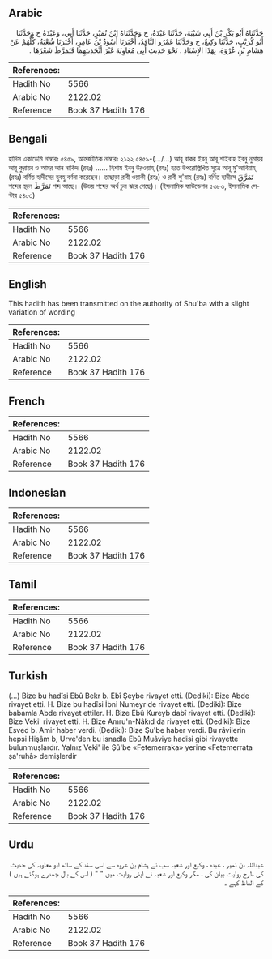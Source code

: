 ## Arabic


<div dir="rtl" lang="ar" style={{fontSize:'larger',backgroundColor:'#f8f9fa',padding:20}}>
حَدَّثَنَاهُ أَبُو بَكْرِ بْنُ أَبِي شَيْبَةَ، حَدَّثَنَا عَبْدَةُ، ح وَحَدَّثَنَاهُ ابْنُ نُمَيْرٍ، حَدَّثَنَا أَبِي، وَعَبْدَةُ ح وَحَدَّثَنَا أَبُو كُرَيْبٍ، حَدَّثَنَا وَكِيعٌ، ح وَحَدَّثَنَا عَمْرٌو النَّاقِدُ، أَخْبَرَنَا أَسْوَدُ بْنُ عَامِرٍ، أَخْبَرَنَا شُعْبَةُ، كُلُّهُمْ عَنْ هِشَامِ بْنِ عُرْوَةَ، بِهَذَا الإِسْنَادِ ‏.‏ نَحْوَ حَدِيثِ أَبِي مُعَاوِيَةَ غَيْرَ أَنَّحَدِيثِهِمَا فَتَمَرَّطَ شَعْرُهَا ‏.‏
</div>
<div style={{backgroundColor:'#f8f9fa',padding:20, marginBottom: 10}}><table> <thead> <tr> <th>References:</th> <th></th> </tr> </thead> <tbody><tr><td>Hadith No</td><td>5566</td></tr><tr><td>Arabic No</td><td>2122.02</td></tr><tr><td>Reference</td><td>Book 37 Hadith 176</td></tr></tbody></table></div>

## Bengali


<div dir="ltr" lang="bn" style={{fontSize:'larger',backgroundColor:'#f8f9fa',padding:20}}>
হাদিস একাডেমি নাম্বারঃ ৫৪৫৯, আন্তর্জাতিক নাম্বারঃ ২১২২ ৫৪৫৯-(…/...) আবূ বাকর ইবনু আবূ শাইবাহ ইবনু নুমায়র আবূ কুরায়ব ও আমর আন নাকিদ (রহঃ) ...... হিশাম ইবনু উরওয়াহ্ (রহঃ) হতে উপরোল্লিখিত সূত্রে আবূ মু'আবিয়াহ্ (রহঃ) বর্ণিত হাদীসের হুবহু বর্ণনা করেছেন। তাছাড়া রাবী ওয়াকী (রহঃ) ও রাবী শু'বাহ (রহঃ) বর্ণিত হাদীসে تَمَرَّقَ শব্দের স্থলে تَمَرَّطَ শব্দ আছে। (উভয় শব্দের অর্থ চুল ঝরে গেছে)। (ইসলামিক ফাউন্ডেশন ৫৩৮৩, ইসলামিক সেন্টার ৫৪০৩)
</div>
<div style={{backgroundColor:'#f8f9fa',padding:20, marginBottom: 10}}><table> <thead> <tr> <th>References:</th> <th></th> </tr> </thead> <tbody><tr><td>Hadith No</td><td>5566</td></tr><tr><td>Arabic No</td><td>2122.02</td></tr><tr><td>Reference</td><td>Book 37 Hadith 176</td></tr></tbody></table></div>

## English


<div dir="ltr" lang="en" style={{fontSize:'larger',backgroundColor:'#f8f9fa',padding:20}}>
This hadith has been transmitted on the authority of Shu'ba with a slight variation of wording
</div>
<div style={{backgroundColor:'#f8f9fa',padding:20, marginBottom: 10}}><table> <thead> <tr> <th>References:</th> <th></th> </tr> </thead> <tbody><tr><td>Hadith No</td><td>5566</td></tr><tr><td>Arabic No</td><td>2122.02</td></tr><tr><td>Reference</td><td>Book 37 Hadith 176</td></tr></tbody></table></div>

## French


<div dir="ltr" lang="fr" style={{fontSize:'larger',backgroundColor:'#f8f9fa',padding:20}}>

</div>
<div style={{backgroundColor:'#f8f9fa',padding:20, marginBottom: 10}}><table> <thead> <tr> <th>References:</th> <th></th> </tr> </thead> <tbody><tr><td>Hadith No</td><td>5566</td></tr><tr><td>Arabic No</td><td>2122.02</td></tr><tr><td>Reference</td><td>Book 37 Hadith 176</td></tr></tbody></table></div>

## Indonesian


<div dir="ltr" lang="id" style={{fontSize:'larger',backgroundColor:'#f8f9fa',padding:20}}>

</div>
<div style={{backgroundColor:'#f8f9fa',padding:20, marginBottom: 10}}><table> <thead> <tr> <th>References:</th> <th></th> </tr> </thead> <tbody><tr><td>Hadith No</td><td>5566</td></tr><tr><td>Arabic No</td><td>2122.02</td></tr><tr><td>Reference</td><td>Book 37 Hadith 176</td></tr></tbody></table></div>

## Tamil


<div dir="ltr" lang="ta" style={{fontSize:'larger',backgroundColor:'#f8f9fa',padding:20}}>

</div>
<div style={{backgroundColor:'#f8f9fa',padding:20, marginBottom: 10}}><table> <thead> <tr> <th>References:</th> <th></th> </tr> </thead> <tbody><tr><td>Hadith No</td><td>5566</td></tr><tr><td>Arabic No</td><td>2122.02</td></tr><tr><td>Reference</td><td>Book 37 Hadith 176</td></tr></tbody></table></div>

## Turkish


<div dir="ltr" lang="tr" style={{fontSize:'larger',backgroundColor:'#f8f9fa',padding:20}}>
(…) Bize bu hadîsi Ebû Bekr b. Ebî Şeybe rivayet etti. (Dediki): Bize Abde rivayet etti. H. Bize bu hadîsi İbni Numeyr de rivayet etti. (Dediki): Bize babamla Abde rivayet ettiler. H. Bize Ebû Kureyb dabî rivayet etti. (Dediki): Bize Veki' rivayet etti. H. Bize Amru'n-Nâkıd da rivayet etti. (Dediki): Bize Esved b. Amir haber verdi. (Dediki): Bize Şu'be haber verdi. Bu râvilerin hepsi Hişâm b, Urve'den bu isnadla Ebû Muâviye hadisi gibi rivayette bulunmuşlardır. Yalnız Veki' ile Şû'be «Fetemerraka» yerine «Fetemerrata şa'ruhâ» demişlerdir
</div>
<div style={{backgroundColor:'#f8f9fa',padding:20, marginBottom: 10}}><table> <thead> <tr> <th>References:</th> <th></th> </tr> </thead> <tbody><tr><td>Hadith No</td><td>5566</td></tr><tr><td>Arabic No</td><td>2122.02</td></tr><tr><td>Reference</td><td>Book 37 Hadith 176</td></tr></tbody></table></div>

## Urdu


<div dir="rtl" lang="ur" style={{fontSize:'larger',backgroundColor:'#f8f9fa',padding:20}}>
عبداللہ بن نمیر ، عبدہ ، وکیع اور شعبہ سب نے ہشام بن عروہ سے اسی سند کے ساتھ ابو معاویہ کی حدیث کی طرح روایت بیان کی ، مگر وکیع اور شعبہ نے اپنی روایت میں " " ( اس کے بال چھدرے ہوگئے ہیں ) کے الفاظ کہے ۔
</div>
<div style={{backgroundColor:'#f8f9fa',padding:20, marginBottom: 10}}><table> <thead> <tr> <th>References:</th> <th></th> </tr> </thead> <tbody><tr><td>Hadith No</td><td>5566</td></tr><tr><td>Arabic No</td><td>2122.02</td></tr><tr><td>Reference</td><td>Book 37 Hadith 176</td></tr></tbody></table></div>